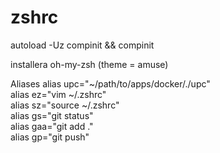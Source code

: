 # zshrc

autoload -Uz compinit && compinit

installera oh-my-zsh (theme = amuse)

Aliases 
alias upc="~/path/to/apps/docker/./upc"  
alias ez="vim ~/.zshrc"  
alias sz="source ~/.zshrc"  
alias gs="git status"  
alias gaa="git add ."  
alias gp="git push"  
